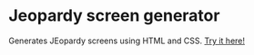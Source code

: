 # Jeopardy screen generator
Generates JEopardy screens using HTML and CSS. [Try it here!](https://maxlefou.gitlab.io/jeopardy)